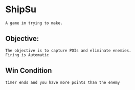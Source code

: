 # ShipSu

    A game im trying to make.

## Objective:

    The objective is to capture POIs and eliminate enemies. 
    Firing is Automatic

## Win Condition

    timer ends and you have more points than the enemy




